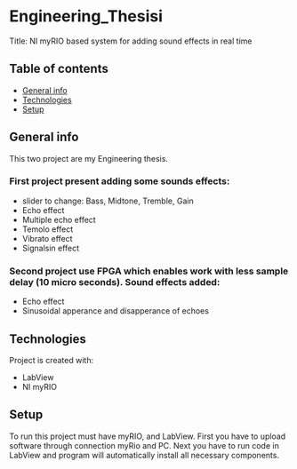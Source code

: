 # Engineering_Thesisi
Title: NI myRIO based system for adding sound effects in real time

## Table of contents
* [General info](#general-info)
* [Technologies](#technologies)
* [Setup](#setup)

## General info
This two project are my Engineering thesis. 

### First project present adding some sounds effects: 
* slider to change: Bass, Midtone, Tremble, Gain 
* Echo effect
* Multiple echo effect
* Temolo effect
* Vibrato effect
* Signalsin effect

### Second project use FPGA which enables work with less sample delay (10 micro seconds). Sound effects added:
* Echo effect
* Sinusoidal apperance and disapperance of echoes
	
## Technologies
Project is created with:
* LabView
* NI myRIO
	
## Setup
To run this project must have myRIO, and LabView. First you have to upload software through connection myRio and PC. Next you have to run code in LabView and program will automatically install all necessary components.
